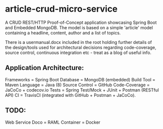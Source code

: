 # article-crud-micro-service

A CRUD REST/HTTP Proof-of-Concept application showcasing Spring Boot and Embedded MongoDB. The model is based on a 
simple 'article' model containing a headline, content, author and a list of topics.

There is a usermanual.docx included in the root holding further details of the design/tools used for architectural
decisions regarding code-coverage, source control, continuous integration etc - treat as a blog of useful info.

Application Architecture:
------------------------

Frameworks = Spring Boot
Database = MongoDB (embedded)
Build Tool = Maven
Language = Java (8)
Source Control = GitHub
Code-Coverage = JaCoCo + codecov.io
Tests = Spring Test/Mock + JUnit + Postman (RESTful API) 
CI = TravisCI (integrated with GitHub + Postman + JaCoCo).

TODO:
----

Web Service Doco = RAML
Container = Docker

